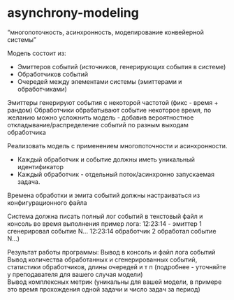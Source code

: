 # asynchrony-modeling

“многопоточность, асинхронность, моделирование конвейерной системы”

Модель состоит из: 

- Эмиттеров событий (источников, генерирующих события в системе) 
- Обработчиков событий
- Очередей между элементами системы (эмиттерами и обработчиками)
  
Эмиттеры генерируют события с некоторой частотой (фикс - время + рандом)
Обработчики обрабатывают событие некоторое время, по желанию можно усложнить модель - добавив вероятностное откладывание/распределение событий по разным выходам обработчика

Реализовать модель с применением многопоточности и асинхронности. 
- Каждый обработчик и событие должны иметь уникальный идентификатор
- Каждый обработчик - отдельный поток/асинхронно запускаемая задача.
  
Времена обработки и эмита событий должны настраиваться из конфигурационного файла 

Система должна писать полный лог событий в текстовый файл и консоль во время выполнения
пример лога: 
12:23:14 - эмиттер 1 сгенерировал событие N…
12:23:14 обработчик 2 обработал событие N…)

Результат работы программы: 
Вывод в консоль и файл лога событий
Вывод количества обработанных и сгенерированных событий, статистики обработчиков, длины очередей и т  п  (подробнее - уточняйте у преподавателя для вашего случая модели)  
Вывод комплексных метрик (уникальны для вашей модели, в примере это время прохождения одной задачи и число задач за период)  
